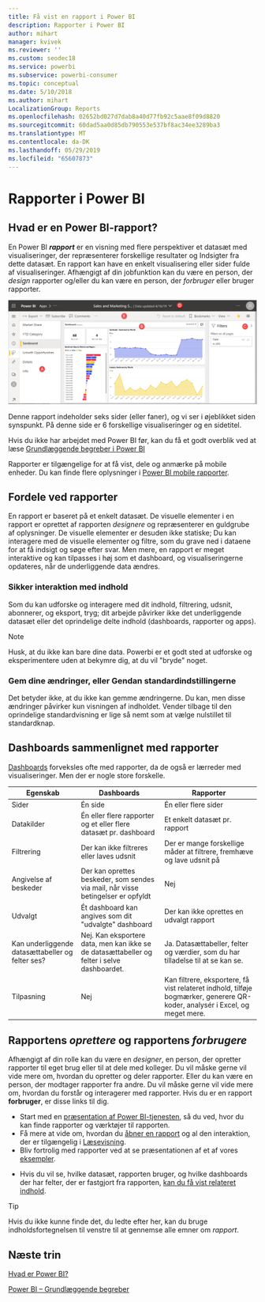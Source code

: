 ```yaml
---
title: Få vist en rapport i Power BI
description: Rapporter i Power BI
author: mihart
manager: kvivek
ms.reviewer: ''
ms.custom: seodec18
ms.service: powerbi
ms.subservice: powerbi-consumer
ms.topic: conceptual
ms.date: 5/10/2018
ms.author: mihart
LocalizationGroup: Reports
ms.openlocfilehash: 02652bd027d7dab8a40d77fb92c5aae8f09d8820
ms.sourcegitcommit: 60dad5aa0d85db790553e537bf8ac34ee3289ba3
ms.translationtype: MT
ms.contentlocale: da-DK
ms.lasthandoff: 05/29/2019
ms.locfileid: "65607873"
---
```

# <a name="reports-in-power-bi"></a>Rapporter i Power BI
## <a name="what-is-a-power-bi-report"></a>Hvad er en Power BI-rapport?
En Power BI ***rapport*** er en visning med flere perspektiver et datasæt med visualiseringer, der repræsenterer forskellige resultater og Indsigter fra dette datasæt.  En rapport kan have en enkelt visualisering eller sider fulde af visualiseringer. Afhængigt af din jobfunktion kan du være en person, der *design* rapporter og/eller du kan være en person, der *forbruger* eller bruger rapporter.

![rapportside](./media/end-user-reports/power-bi-report.png)

Denne rapport indeholder seks sider (eller faner), og vi ser i øjeblikket siden synspunkt. På denne side er 6 forskellige visualiseringer og en sidetitel.  

Hvis du ikke har arbejdet med Power BI før, kan du få et godt overblik ved at læse [Grundlæggende begreber i Power BI](end-user-basic-concepts.md)

Rapporter er tilgængelige for at få vist, dele og anmærke på mobile enheder. Du kan finde flere oplysninger i [Power BI mobile rapporter](mobile/mobile-reports-in-the-mobile-apps.md).

## <a name="advantages-of-reports"></a>Fordele ved rapporter
En rapport er baseret på et enkelt datasæt. De visuelle elementer i en rapport er oprettet af rapporten *designere* og repræsenterer en guldgrube af oplysninger. De visuelle elementer er desuden ikke statiske; Du kan interagere med de visuelle elementer og filtre, som du grave ned i dataene for at få indsigt og søge efter svar. Men mere, en rapport er meget interaktive og kan tilpasses i høj som et dashboard, og visualiseringerne opdateres, når de underliggende data ændres.

### <a name="safely-interact-with-content"></a>Sikker interaktion med indhold
Som du kan udforske og interagere med dit indhold, filtrering, udsnit, abonnerer, og eksport, tryg; dit arbejde påvirker ikke det underliggende datasæt eller det oprindelige delte indhold (dashboards, rapporter og apps).
 
> [!NOTE]
> Husk, at du ikke kan bare dine data. Powerbi er et godt sted at udforske og eksperimentere uden at bekymre dig, at du vil "bryde" noget.

### <a name="save-your-changes-or-revert-to-the-default-settings"></a>Gem dine ændringer, eller Gendan standardindstillingerne
Det betyder ikke, at du ikke kan gemme ændringerne. Du kan, men disse ændringer påvirker kun visningen af indholdet. Vender tilbage til den oprindelige standardvisning er lige så nemt som at vælge nulstillet til standardknap.

## <a name="dashboards-versus-reports"></a>Dashboards sammenlignet med rapporter
[Dashboards](end-user-dashboards.md) forveksles ofte med rapporter, da de også er lærreder med visualiseringer. Men der er nogle store forskelle.  

| **Egenskab** | **Dashboards** | **Rapporter** |
| --- | --- | --- |
| Sider |Én side |Én eller flere sider |
| Datakilder |Én eller flere rapporter og et eller flere datasæt pr. dashboard |Et enkelt datasæt pr. rapport |
| Filtrering |Der kan ikke filtreres eller laves udsnit |Der er mange forskellige måder at filtrere, fremhæve og lave udsnit på |
| Angivelse af beskeder |Der kan oprettes beskeder, som sendes via mail, når visse betingelser er opfyldt |Nej |
| Udvalgt |Ét dashboard kan angives som dit "udvalgte" dashboard |Der kan ikke oprettes en udvalgt rapport |
| Kan underliggende datasættabeller og felter ses? |Nej. Kan eksportere data, men kan ikke se de datasættabeller og felter i selve dashboardet. |Ja. Datasættabeller, felter og værdier, som du har tilladelse til at se kan se. |
| Tilpasning |Nej  |Kan filtrere, eksportere, få vist relateret indhold, tilføje bogmærker, generere QR-koder, analysér i Excel, og meget mere.   |

<!--| Available in Power BI Desktop |No |Yes, can create and view reports in Desktop |
| Pinning |Can pin existing visuals (tiles) only from current dashboard to your other dashboards |Can pin visuals (as tiles) to any of your dashboards. Can pin entire report pages to any of your dashboards. | -->

## <a name="report-creators-and-report-consumers"></a>Rapportens ***oprettere*** og rapportens ***forbrugere***
Afhængigt af din rolle kan du være en *designer*, en person, der opretter rapporter til eget brug eller til at dele med kolleger. Du vil måske gerne vil vide mere om, hvordan du opretter og deler rapporter. Eller du kan være en person, der modtager rapporter fra andre. Du vil måske gerne vil vide mere om, hvordan du forstår og interagerer med rapporter. Hvis du er en rapport **forbruger**, er disse links til dig. 

* Start med en [præsentation af Power BI-tjenesten](end-user-basic-concepts.md), så du ved, hvor du kan finde rapporter og værktøjer til rapporten.
* Få mere at vide om, hvordan du [åbner en rapport](end-user-report-open.md) og al den interaktion, der er tilgængelig i [Læsevisning](end-user-reading-view.md).
* Bliv fortrolig med rapporter ved at se præsentationen af et af vores [eksempler](../sample-tutorial-connect-to-the-samples.md).  
<!--* Don't need the report any more? You can [remove it](../service-delete.md).-->
* Hvis du vil se, hvilke datasæt, rapporten bruger, og hvilke dashboards der har felter, der er fastgjort fra rapporten, [kan du få vist relateret indhold](end-user-related.md).

> [!TIP]
> Hvis du ikke kunne finde det, du ledte efter her, kan du bruge indholdsfortegnelsen til venstre til at gennemse alle emner om *rapport*.
> 
> 

## <a name="next-steps"></a>Næste trin
[Hvad er Power BI?](../power-bi-overview.md) 

[Power BI – Grundlæggende begreber](end-user-basic-concepts.md)

